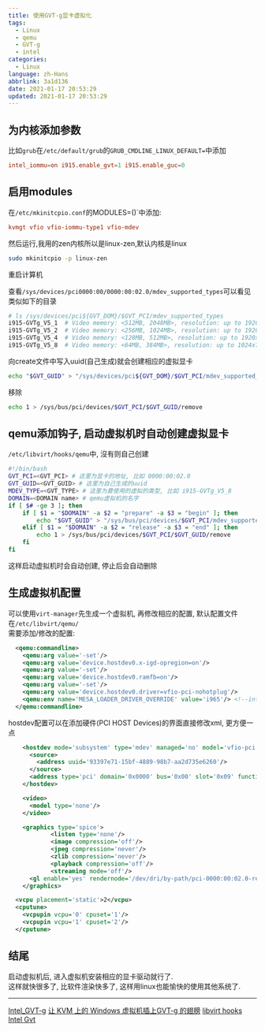 ```yaml
---
title: 使用GVT-g显卡虚拟化
tags:
  - Linux
  - qemu
  - GVT-g
  - intel
categories:
  - Linux
language: zh-Hans
abbrlink: 3a1d136
date: 2021-01-17 20:53:29
updated: 2021-01-17 20:53:29
---
```


## 为内核添加参数

比如`grub`在`/etc/default/grub`的`GRUB_CMDLINE_LINUX_DEFAULT=`中添加

```conf
intel_iommu=on i915.enable_gvt=1 i915.enable_guc=0
```

## 启用modules

在`/etc/mkinitcpio.conf`的MODULES=()`中添加:

```conf
kvmgt vfio vfio-iommu-type1 vfio-mdev
```

然后运行,我用的zen内核所以是linux-zen,默认内核是linux

```bash
sudo mkinitcpio -p linux-zen
```

重启计算机  

查看`/sys/devices/pci0000:00/0000:00:02.0/mdev_supported_types`可以看见类似如下的目录
<!--more-->
```bash
# ls /sys/devices/pci${GVT_DOM}/$GVT_PCI/mdev_supported_types
i915-GVTg_V5_1  # Video memory: <512MB, 2048MB>, resolution: up to 1920x1200
i915-GVTg_V5_2  # Video memory: <256MB, 1024MB>, resolution: up to 1920x1200
i915-GVTg_V5_4  # Video memory: <128MB, 512MB>, resolution: up to 1920x1200
i915-GVTg_V5_8  # Video memory: <64MB, 384MB>, resolution: up to 1024x768
```

向create文件中写入uuid(自己生成)就会创建相应的虚拟显卡

```bash
echo "$GVT_GUID" > "/sys/devices/pci${GVT_DOM}/$GVT_PCI/mdev_supported_types/$GVT_TYPE/create"
```

移除

```bash
echo 1 > /sys/bus/pci/devices/$GVT_PCI/$GVT_GUID/remove
```

## qemu添加钩子, 启动虚拟机时自动创建虚拟显卡

`/etc/libvirt/hooks/qemu`中, 沒有则自己创建

```bash
#!/bin/bash
GVT_PCI=<GVT_PCI> # 这里为显卡的地址, 比如 0000:00:02.0
GVT_GUID=<GVT_GUID> # 这里为自己生成的uuid
MDEV_TYPE=<GVT_TYPE> # 这里为要使用的虚拟的类型, 比如 i915-GVTg_V5_8
DOMAIN=<DOMAIN name> # qemu虚拟机的名字
if [ $# -ge 3 ]; then
    if [ $1 = "$DOMAIN" -a $2 = "prepare" -a $3 = "begin" ]; then
        echo "$GVT_GUID" > "/sys/bus/pci/devices/$GVT_PCI/mdev_supported_types/$MDEV_TYPE/create"
    elif [ $1 = "$DOMAIN" -a $2 = "release" -a $3 = "end" ]; then
        echo 1 > /sys/bus/pci/devices/$GVT_PCI/$GVT_GUID/remove
    fi
fi
```

这样启动虚拟机时会自动创建, 停止后会自动删除

## 生成虚拟机配置

可以使用`virt-manager`先生成一个虚拟机, 再修改相应的配置, 默认配置文件在`/etc/libvirt/qemu/`  
需要添加/修改的配置:

```xml
  <qemu:commandline>
    <qemu:arg value='-set'/>
    <qemu:arg value='device.hostdev0.x-igd-opregion=on'/>
    <qemu:arg value='-set'/>
    <qemu:arg value='device.hostdev0.ramfb=on'/>
    <qemu:arg value='-set'/>
    <qemu:arg value='device.hostdev0.driver=vfio-pci-nohotplug'/>
    <qemu:env name='MESA_LOADER_DRIVER_OVERRIDE' value='i965'/> <!--intel启用OpenGL可能会花屏, 不会就不要加这一条-->
  </qemu:commandline>
```

hostdev配置可以在添加硬件(PCI HOST Devices)的界面直接修改xml, 更方便一点

```xml
    <hostdev mode='subsystem' type='mdev' managed='no' model='vfio-pci' display='on'>
      <source>
        <address uuid='93397e71-15bf-4889-98b7-aa2d735e6260'/>
      </source>
      <address type='pci' domain='0x0000' bus='0x00' slot='0x09' function='0x0'/>
    </hostdev>
```

```xml
    <video>
      <model type='none'/>
    </video>
```

```xml
    <graphics type='spice'>
            <listen type='none'/>
            <image compression='off'/>
            <jpeg compression='never'/>
            <zlib compression='never'/>
            <playback compression='off'/>
            <streaming mode='off'/>
      <gl enable='yes' rendernode='/dev/dri/by-path/pci-0000:00:02.0-render'/>
    </graphics>
```

```xml
  <vcpu placement='static'>2</vcpu>
  <cputune>
    <vcpupin vcpu='0' cpuset='1'/>
    <vcpupin vcpu='1' cpuset='2'/>
  </cputune>
```

## 结尾

启动虚拟机后, 进入虚拟机安装相应的显卡驱动就行了.  
这样就快很多了, 比软件渲染快多了, 这样用linux也能愉快的使用其他系统了.

***

[Intel_GVT-g](https://wiki.archlinux.org/index.php/Intel_GVT-g)
[让 KVM 上的 Windows 虚拟机插上GVT-g 的翅膀](https://medium.com/@langleyhouge/%E8%AE%A9-kvm-%E4%B8%8A%E7%9A%84-windows-%E8%99%9A%E6%8B%9F%E6%9C%BA%E6%8F%92%E4%B8%8Agvt-g-%E7%9A%84%E7%BF%85%E8%86%80-ac0ac28b73b8)
[libvirt hooks](https://www.libvirt.org/hooks.html)
[Intel Gvt](https://blog.bepbep.co/posts/gvt/)
